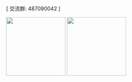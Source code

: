 [ 交流群: 487090042 ]

<div>
<img height="160px" src="https://github-readme-stats.vercel.app/api?username=zangdale&count_private=true&show_icons=true&hide=issues&layout=compact&hide_border=true" />
<!-- <img height="160px" src="https://github-readme-stats.vercel.app/api/top-langs/?username=zangdale&layout=compact&hide_border=true&hide=python" /> -->
  <img height="160px" src="https://github-readme-stats.vercel.app/api/top-langs/?username=zangdale&layout=compact&hide_border=true" />
</div>


